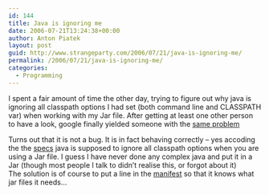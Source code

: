 ```yaml
---
id: 144
title: Java is ignoring me
date: 2006-07-21T13:24:38+00:00
author: Anton Piatek
layout: post
guid: http://www.strangeparty.com/2006/07/21/java-is-ignoring-me/
permalink: /2006/07/21/java-is-ignoring-me/
categories:
  - Programming
---
```

I spent a fair amount of time the other day, trying to figure out why java is ignoring all classpath options I had set (both command line and CLASSPATH var) when working with my Jar file. After getting at least one other person to have a look, google finally yielded someone with the [same problem](http://www.velocityreviews.com/forums/t142693-java-jar-ignore-the-classpath-command-line-argument.html)

Turns out that it is not a bug. It is in fact behaving correctly &#8211; yes accoding the the [specs](http://java.sun.com/j2se/1.4.2/docs/tooldocs/linux/java.html) java is supposed to ignore all classpath options when you are using a Jar file. I guess I have never done any complex java and put it in a Jar (though most people I talk to didn&#8217;t realise this, or forgot about it)  
The solution is of course to put a line in the [manifest](http://java.sun.com/docs/books/tutorial/deployment/jar/downman.html) so that it knows what jar files it needs&#8230;